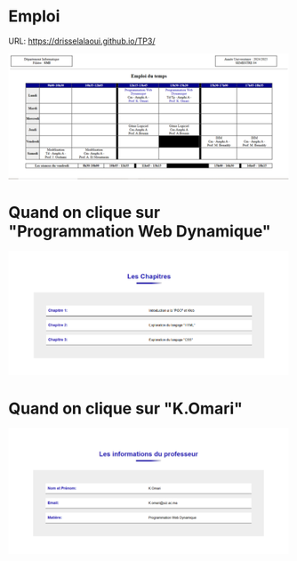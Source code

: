 # Emploi
 URL:  https://drisselalaoui.github.io/TP3/

![Emploi](image/index.png)
# Quand on clique sur  "Programmation Web Dynamique"
![Emploi](image/cCour.png)
# Quand on clique sur  "K.Omari"
![Emploi](image/cProf.png)
